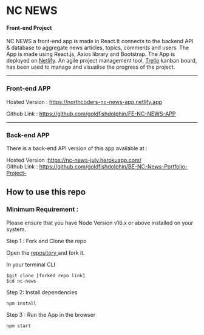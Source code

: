 # NC NEWS 
#### Front-end Project

NC NEWS a front-end app is made in React.It connects to the backend API & database to aggregate news articles, topics, comments and users.
The App is made using React.js, Axios library and Bootstrap. 
The App is deployed on [Netlify](https://northcoders-nc-news-app.netlify.app).
An agile project management tool, [Trello](https://trello.com/b/UlVwusg5/create-nc-news-app) kanban board, has been used to manage and visualise the progress of the project.

---
### Front-end APP
Hosted Version : https://northcoders-nc-news-app.netlify.app

Github Link : https://github.com/goldfishdolphin/FE-NC-NEWS-APP

---
### Back-end APP
There is a back-end API version of this app available at :

Hosted Version :https://nc-news-july.herokuapp.com/               
Github Link : https://github.com/goldfishdolphin/BE-NC-News-Portfolio-Project-


## How to use this repo
### Minimum Requirement : 
Please ensure that you have Node Version v16.x or above installed on your system.

Step 1 :
Fork and Clone the repo

Open the [repository ](https://github.com/goldfishdolphin/FE-NC-NEWS-APP) and fork it. 

In your terminal CLI
```
$git clone [forked repo link]
$cd nc-news
```

Step 2: Install dependencies

```npm install```

Step 3 : Run the App in the browser

```npm start```

